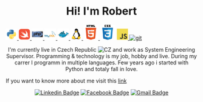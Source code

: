 <h1 align="center">Hi! I'm Robert</h1>

<a href="https://www.python.org" target="_blank"> <img src="https://raw.githubusercontent.com/devicons/devicon/master/icons/python/python-original.svg" alt="python" width="30" height="30"/> </a> 
<a href="https://www.swift.org" target="_blank"> <img src="https://raw.githubusercontent.com/devicons/devicon/master/icons/swift/swift-original.svg" alt="swift" width="30" height="30"/> </a> 
<a href="https://www.swift.org" target="_blank"> <img src="https://raw.githubusercontent.com/devicons/devicon/master/icons/php/php-original.svg" alt="php" width="30" height="30"/> </a> 
<a href="https://www.mysql.com/" target="_blank"> <img src="https://raw.githubusercontent.com/devicons/devicon/master/icons/mysql/mysql-original-wordmark.svg" alt="mysql" width="30" height="30"/> </a> 
 <a href="https://www.linux.org/" target="_blank"> <img src="https://raw.githubusercontent.com/devicons/devicon/master/icons/docker/docker-original.svg" alt="linux" width="30" height="30"/> </a> 
  <a href="https://www.linux.org/" target="_blank"> <img src="https://raw.githubusercontent.com/devicons/devicon/master/icons/linux/linux-original.svg" alt="linux" width="30" height="30"/> </a> 
<a href="https://www.w3.org/html/" target="_blank"> <img src="https://raw.githubusercontent.com/devicons/devicon/master/icons/html5/html5-original-wordmark.svg" alt="html5" width="40" height="40"/> </a>
<a href="https://www.w3schools.com/css/" target="_blank"> <img src="https://raw.githubusercontent.com/devicons/devicon/master/icons/css3/css3-original-wordmark.svg" alt="css3" width="40" height="40"/></a> 
<a href="https://developer.mozilla.org/en-US/docs/Web/JavaScript" target="_blank"> <img src="https://raw.githubusercontent.com/devicons/devicon/master/icons/javascript/javascript-original.svg" alt="javascript" width="30" height="30"/> </a>
<a href="https://git-scm.com/" target="_blank"> <img src="https://www.vectorlogo.zone/logos/git-scm/git-scm-icon.svg" alt="git" width="30" height="30"/></a>

<p align="center">
I'm currently live in Czech Republic <img src="https://upload.wikimedia.org/wikipedia/commons/thumb/c/cb/Flag_of_the_Czech_Republic.svg/220px-Flag_of_the_Czech_Republic.svg.png" alt="CZ" width="20" height="15"/> and work as System Engineering Supervisor. Programming & technology is my job, hobby and live. During my carrer I programm in multiple languages. Few years ago i started with Python and totaly fall in love.

If you want to know more about me visit this <a href="https://prace.foxconn.cz/content/Lide-RobertDurica/" target="_blank"> link</a> 
</p>
<div align="center">

  [![Linkedin Badge](https://img.shields.io/badge/-LinkedIn-blue?style=flat-square&logo=Linkedin&logoColor=white&link=https://www.linkedin.com/in/robert-durica/)](https://www.linkedin.com/in/robert-durica/)
  [![Facebook Badge](https://img.shields.io/badge/-Facebook-blue?style=flat-square&logo=Facebook&logoColor=white&link=https://www.facebook.com/robert.durica.3/)](https://www.facebook.com/robert.durica.3/)
  [![Gmail Badge](https://img.shields.io/badge/-Gmail-c14438?style=flat-square&logo=Gmail&logoColor=white&link=mailto:rdurica@gmail.com)](mailto:rdurica@gmail.com)
</div>

